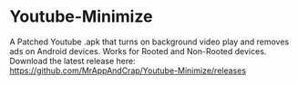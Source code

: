 # Youtube-Minimize
A Patched Youtube .apk that turns on background video play and removes ads on Android devices. Works for Rooted and Non-Rooted devices. 
Download the latest release here: https://github.com/MrAppAndCrap/Youtube-Minimize/releases
